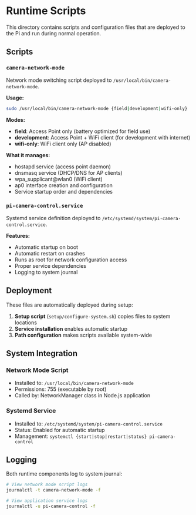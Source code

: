 # Runtime Scripts

This directory contains scripts and configuration files that are deployed to the Pi and run during normal operation.

## Scripts

### `camera-network-mode`
Network mode switching script deployed to `/usr/local/bin/camera-network-mode`.

**Usage:**
```bash
sudo /usr/local/bin/camera-network-mode {field|development|wifi-only}
```

**Modes:**
- **field**: Access Point only (battery optimized for field use)
- **development**: Access Point + WiFi client (for development with internet)
- **wifi-only**: WiFi client only (AP disabled)

**What it manages:**
- hostapd service (access point daemon)
- dnsmasq service (DHCP/DNS for AP clients)  
- wpa_supplicant@wlan0 (WiFi client)
- ap0 interface creation and configuration
- Service startup order and dependencies

### `pi-camera-control.service`
Systemd service definition deployed to `/etc/systemd/system/pi-camera-control.service`.

**Features:**
- Automatic startup on boot
- Automatic restart on crashes
- Runs as root for network configuration access
- Proper service dependencies
- Logging to system journal

## Deployment

These files are automatically deployed during setup:

1. **Setup script** (`setup/configure-system.sh`) copies files to system locations
2. **Service installation** enables automatic startup
3. **Path configuration** makes scripts available system-wide

## System Integration

### Network Mode Script
- Installed to: `/usr/local/bin/camera-network-mode`
- Permissions: 755 (executable by root)
- Called by: NetworkManager class in Node.js application

### Systemd Service
- Installed to: `/etc/systemd/system/pi-camera-control.service`
- Status: Enabled for automatic startup
- Management: `systemctl {start|stop|restart|status} pi-camera-control`

## Logging

Both runtime components log to system journal:
```bash
# View network mode script logs
journalctl -t camera-network-mode -f

# View application service logs  
journalctl -u pi-camera-control -f
```